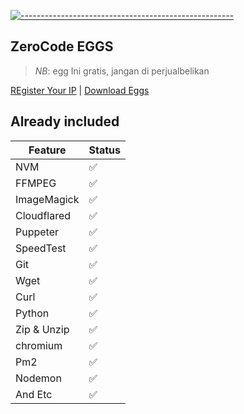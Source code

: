 [![-----------------------------------------------------](https://raw.githubusercontent.com/andreasbm/readme/master/assets/lines/colored.png)](#table-of-contents)
## ZeroCode EGGS
> *NB*: egg Ini gratis, jangan di perjualbelikan

<a href="https://ip.zerocode.pp.ua/">REgister Your IP</a> | [Download Eggs](https://ip.zerocode.pp.ua/#downloadB) 

## Already included
| Feature  | Status |
| ------------- | ------------- |
| NVM | ✅ |
| FFMPEG | ✅ |
| ImageMagick | ✅ |
| Cloudflared | ✅ |
| Puppeter | ✅ |
| SpeedTest | ✅ |
| Git | ✅ |
| Wget | ✅ |
| Curl | ✅ |
| Python | ✅ |
| Zip & Unzip | ✅ |
| chromium | ✅ |
| Pm2 | ✅ |
| Nodemon | ✅ |
| And Etc | ✅ |
